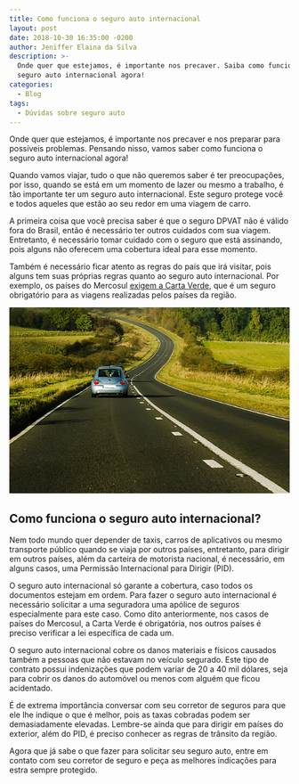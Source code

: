 ```yaml
---
title: Como funciona o seguro auto internacional
layout: post
date: 2018-10-30 16:35:00 -0200
author: Jeniffer Elaina da Silva
description: >-
  Onde quer que estejamos, é importante nos precaver. Saiba como funciona o
  seguro auto internacional agora!
categories:
  - Blog
tags:
  - Dúvidas sobre seguro auto
---
```


Onde quer que estejamos, é importante nos precaver e nos preparar para possíveis problemas. Pensando nisso, vamos saber como funciona o seguro auto internacional agora!

Quando vamos viajar, tudo o que não queremos saber é ter preocupações, por isso, quando se está em um momento de lazer ou mesmo a trabalho, é tão importante ter um seguro auto internacional. Este seguro protege você e todos aqueles que estão ao seu redor em uma viagem de carro.

A primeira coisa que você precisa saber é que o seguro DPVAT não é válido fora do Brasil, então é necessário ter outros cuidados com sua viagem. Entretanto, é necessário tomar cuidado com o seguro que está assinando, pois alguns não oferecem uma cobertura ideal para esse momento.

Também é necessário ficar atento as regras do país que irá visitar, pois alguns tem suas próprias regras quanto ao seguro auto internacional. Por exemplo, os países do Mercosul [exigem a Carta Verde](https://www.segurodeautomovel.org/o-que-e-carta-verde-e-como-tirar-sua), que é um seguro obrigatório para as viagens realizadas pelos países da região.

![Como funciona o seguro auto internacional](/uploads/como-funciona-o-seguro-auto-internacional.jpg "Como funciona o seguro auto internacional")

## Como funciona o seguro auto internacional?

Nem todo mundo quer depender de taxis, carros de aplicativos ou mesmo transporte público quando se viaja por outros países, entretanto, para dirigir em outros países, além da carteira de motorista nacional, é necessário, em alguns casos, uma Permissão Internacional para Dirigir (PID).

O seguro auto internacional só garante a cobertura, caso todos os documentos estejam em ordem. Para fazer o seguro auto internacional é necessário solicitar a uma seguradora uma apólice de seguros especialmente para este caso. Como dito anteriormente, nos casos de países do Mercosul, a Carta Verde é obrigatória, nos outros países é preciso verificar a lei específica de cada um.

O seguro auto internacional cobre os danos materiais e físicos causados também a pessoas que não estavam no veículo segurado. Este tipo de contrato possui indenizações que podem variar de 20 a 40 mil dólares, seja para cobrir os danos do automóvel ou menos com alguém que ficou acidentado.

É de extrema importância conversar com seu corretor de seguros para que ele lhe indique o que é melhor, pois as taxas cobradas podem ser demasiadamente elevadas. Lembre-se ainda que para dirigir em países do exterior, além do PID, é preciso conhecer as regras de trânsito da região.

Agora que já sabe o que fazer para solicitar seu seguro auto, entre em contato com seu corretor de seguro e peça as melhores indicações para estra sempre protegido.